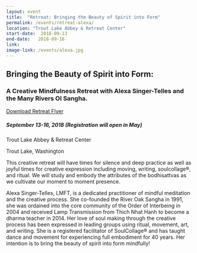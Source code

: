 ```yaml
---
layout: event
title:  "Retreat: Bringing the Beauty of Spirit into Form"
permalink: /events/retreat-alexa/
location: "Trout Lake Abbey & Retreat Center"
start-date:  2018-09-13
end-date:   2018-09-16
link:
image-link: /events/alexa.jpg
---
```


## Bringing the Beauty of Spirit into Form:
### A Creative Mindfulness Retreat with Alexa Singer-Telles and the Many Rivers OI Sangha.

[ Download Retreat Flyer ](/events/Alexa-Retreat-Flyer.pdf)

##### September 13-16, 2018 (Registration will open in May)

Trout Lake Abbey & Retreat Center

Trout Lake, Washington

This creative retreat will have times for silence and deep practice as well as joyful times
for creative expression including moving, writing, soulcollage®, and ritual. We will study
and embody the attributes of the bodhisattvas as we cultivate our moment to moment
presence. 


Alexa Singer-Telles, LMFT, is a dedicated practitioner of mindful meditation and
the creative process. She co-founded the River Oak Sangha in 1991, she was
ordained into the core community of the Order of Interbeing in 2004 and received
Lamp Transmission from Thich Nhat Hanh to become a dharma teacher in 2014.
Her love of soul making through the creative process has been expressed in
leading groups using ritual, movement, art, and writing. She is a registered
facilitator of SoulCollage® and has taught dance and movement for experiencing
full embodiment for 40 years. Her intention is to bring the beauty of spirit into form
mindfully!

